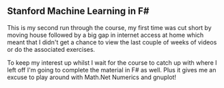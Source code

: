 ## Stanford Machine Learning in F#

This is my second run through the course, my first time was cut short by moving house 
followed by a big gap in internet access at home which meant that I didn't get a 
chance to view the last couple of weeks of videos or do the associated exercises.

To keep my interest up whilst I wait for the course to catch up with where I left off
I'm going to complete the material in F# as well. Plus it gives me an excuse to play
around with Math.Net Numerics and gnuplot!